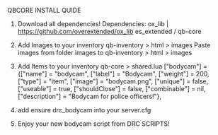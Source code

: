 QBCORE INSTALL QUIDE

1. Download all dependencies!
    Dependencies:
    ox_lib | https://github.com/overextended/ox_lib
    es_extended / qb-core

2. Add Images to your inventory
    qb-inventory > html > images
    Paste images from folder images to qb-inventory > html > images 

3. Add Items to your inventory
    qb-core > shared.lua
    ["bodycam"] 		 	 	 	 = {["name"] = "bodycam",           			["label"] = "Bodycam",	 		["weight"] = 200, 		["type"] = "item", 		["image"] = "bodycam.png", 			["unique"] = false, 	["useable"] = true, 	["shouldClose"] = false,   ["combinable"] = nil, ["description"] = "Bodycam for police officers!"},

4. add ensure drc_bodycam into your server.cfg

5. Enjoy your new bodycam script from DRC SCRIPTS!
